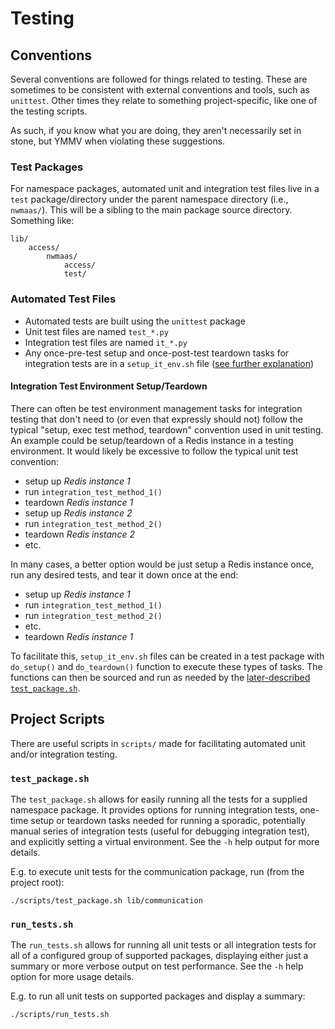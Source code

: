 # Testing

## Conventions

Several conventions are followed for things related to testing.  These are sometimes to be consistent with external conventions and tools, such as `unittest`.  Other times they relate to something project-specific, like one of the testing scripts.

As such, if you know what you are doing, they aren't necessarily set in stone, but YMMV when violating these suggestions.

### Test Packages

For namespace packages, automated unit and integration test files live in a `test` package/directory under the parent namespace directory (i.e., `nwmaas/`).  This will be a sibling to the main package source directory. Something like:

    lib/
        access/
            nwmaas/
                access/
                test/

### Automated Test Files

* Automated tests are built using the `unittest` package
* Unit test files are named `test_*.py`
* Integration test files are named `it_*.py`
* Any once-pre-test setup and once-post-test teardown tasks for integration tests are in a `setup_it_env.sh` file ([see further explanation](#integration-test-environment-setupteardown))

#### Integration Test Environment Setup/Teardown

There can often be test environment management tasks for integration testing that don't need to (or even that expressly should not) follow the typical "setup, exec test method, teardown" convention used in unit testing. An example could be setup/teardown of a Redis instance in a testing environment.  It would likely be excessive to follow the typical unit test convention:

* setup up _Redis instance 1_
* run `integration_test_method_1()`
* teardown _Redis instance 1_
* setup up _Redis instance 2_ 
* run `integration_test_method_2()`
* teardown _Redis instance 2_
* etc.

In many cases, a better option would be just setup a Redis instance once, run any desired tests, and tear it down once at the end:

* setup up _Redis instance 1_
* run `integration_test_method_1()`
* run `integration_test_method_2()`
* etc.
* teardown _Redis instance 1_

To facilitate this, `setup_it_env.sh` files can be created in a test package with `do_setup()` and `do_teardown()` function to execute these types of tasks.  The functions can then be sourced and run as needed by the [later-described `test_package.sh`](#test_packagesh).

## Project Scripts

There are useful scripts in `scripts/` made for facilitating automated unit and/or integration testing.

### `test_package.sh`

The `test_package.sh` allows for easily running all the tests for a supplied namespace package.  It provides options for running integration tests, one-time setup or teardown tasks needed for running a sporadic, potentially manual series of integration tests (useful for debugging integration test), and explicitly setting a virtual environment.  See the `-h` help output for more details.

E.g. to execute unit tests for the communication package, run (from the project root):

    ./scripts/test_package.sh lib/communication
    
### `run_tests.sh`

The `run_tests.sh` allows for running all unit tests or all integration tests for all of a configured group of supported packages, displaying either just a summary or more verbose output on test performance.  See the `-h` help option for more usage details.  

E.g. to run all unit tests on supported packages and display a summary:

    ./scripts/run_tests.sh 

